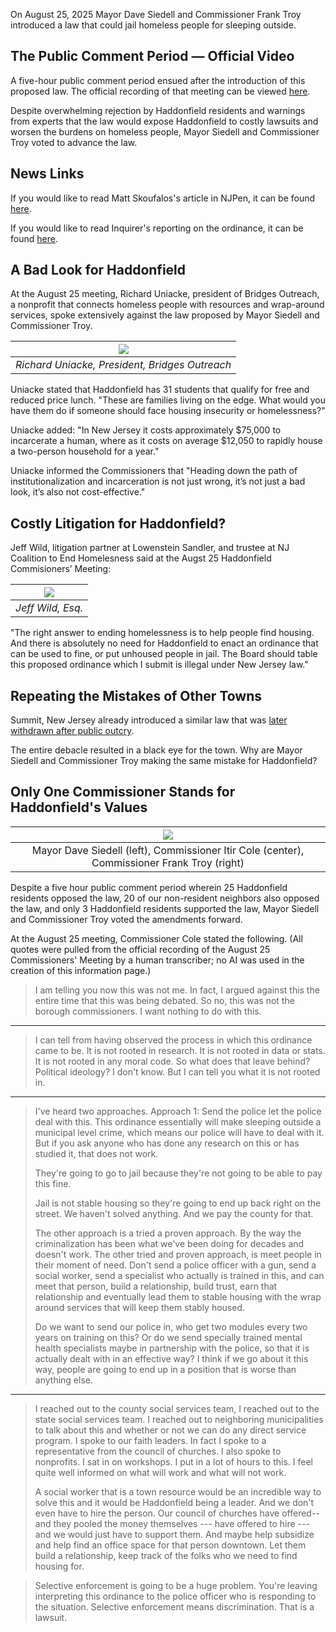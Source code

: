 On August 25, 2025 Mayor Dave Siedell and Commissioner Frank Troy introduced a law that could jail homeless people for sleeping outside. 

## The Public Comment Period — Official Video

A five-hour public comment period ensued after the introduction of this proposed law. The official recording of that meeting can be viewed [here](https://www.youtube.com/watch?v=SjO2hV16Anc&ab_channel=BoroughofHaddonfield).

Despite overwhelming rejection by Haddonfield residents and warnings from experts that the law would expose Haddonfield to costly lawsuits and worsen the burdens on homeless people, Mayor Siedell and Commissioner Troy voted to advance the law.

## News Links

If you would like to read Matt Skoufalos's article in NJPen, it can be found [here](https://www.njpen.com/haddonfield-advances-anti-homelessness-ordinance-over-objections-of-packed-forum/).

If you would like to read Inquirer's reporting on the ordinance, it can be found [here](https://www.inquirer.com/crime/haddonfield-homeless-outdoor-sleeping-ban-20250827.html).

## A Bad Look for Haddonfield

At the August 25 meeting, Richard Uniacke, president of Bridges Outreach, a nonprofit that connects homeless people with resources and wrap-around services, spoke extensively against the law proposed by Mayor Siedell and Commissioner Troy.

| ![](uniacke.png) |
|:--:|
| *Richard Uniacke, President, Bridges Outreach* |

Uniacke stated that Haddonfield has 31 students that qualify for free and reduced price lunch. "These are families living on the edge. What would you have them do if someone should face housing insecurity or homelessness?"

Uniacke added: "In New Jersey it costs approximately $75,000 to incarcerate a human, where as it costs on average $12,050 to rapidly house a two-person household for a year."

Uniacke informed the Commissioners that "Heading down the path of institutionalization and incarceration is not just wrong, it’s not just a bad look, it’s also not cost-effective."

## Costly Litigation for Haddonfield?

Jeff Wild, litigation partner at Lowenstein Sandler, and trustee at NJ Coalition to End Homelesness said at the Augst 25 Haddonfield Commisioners’ Meeting:

| ![](wild.png) |
|:--:|
| *Jeff Wild, Esq.* |

"The right answer to ending homelessness is to help people find housing. And there is absolutely no need for Haddonfield to enact an ordinance that can be used to fine, or put unhoused people in jail. The Board should table this proposed ordinance which I submit is illegal under New Jersey law."

## Repeating the Mistakes of Other Towns

Summit, New Jersey already introduced a similar law that was [later withdrawn after public outcry](https://gothamist.com/news/wealthy-nj-city-rethinks-law-that-could-jail-homeless-people-after-public-outcry).

The entire debacle resulted in a black eye for the town. Why are Mayor Siedell and Commissioner Troy making the same mistake for Haddonfield?

## Only One Commissioner Stands for Haddonfield's Values

| ![](haddonfield_commissioners.png) |
|:--:|
| Mayor Dave Siedell (left), Commissioner Itir Cole (center), Commissioner Frank Troy (right) |

Despite a five hour public comment period wherein 25 Haddonfield residents opposed the law, 20 of our non-resident neighbors also opposed the law, and only 3 Haddonfield residents supported the law, Mayor Siedell and Commissioner Troy voted the amendments forward. 

At the August 25 meeting, Commissioner Cole stated the following. (All quotes were pulled from the official recording of the August 25 Commissioners' Meeting by a human transcriber; no AI was used in the creation of this information page.)

> I am telling you now this was not me. In fact, I argued against this the entire time that this was being debated. So no, this was not the borough commissioners. I want nothing to do with this.

---

> I can tell from having observed the process in which this ordinance came to be. It is not rooted in research. It is not rooted in data or stats. It is not rooted in any moral code. So what does that leave behind? Political ideology? I don't know. But I can tell you what it is not rooted in.

---

> I've heard two approaches. Approach 1: Send the police let the police deal with this. This ordinance essentially will make sleeping outside a municipal level crime, which means our police will have to deal with it. But if you ask anyone who has done any research on this or has studied it, that does not work.
>
> They're going to go to jail because they're not going to be able to pay this fine.
>
> Jail is not stable housing so they're going to end up back right on the street. We haven't solved anything. And we pay the county for that.
>
> The other approach is a tried a proven approach. By the way the criminalization has been what we've been doing for decades and doesn't work. The other tried and proven approach, is meet people in their moment of need. Don't send a police officer with a gun, send a social worker, send a specialist who actually is trained in this, and can meet that person, build a relationship, build trust, earn that relationship and eventually lead them to stable housing with the wrap around services that will keep them stably housed. 
>
> Do we want to send our police in, who get two modules every two years on training on this? Or do we send specially trained mental health specialists maybe in partnership with the police, so that it is actually dealt with in an effective way? I think if we go about it this way, people are going to end up in a position that is worse than anything else.

---

> I reached out to the county social services team, I reached out to the state social services team. I reached out to neighboring municipalities to talk about this and whether or not we can do any direct service program. I spoke to our faith leaders. In fact I spoke to a representative from the council of churches. I also spoke to nonprofits. I sat in on workshops. I put in a lot of hours to this. I feel quite well informed on what will work and what will not work. 
> 
> A social worker that is a town resource would be an incredible way to solve this and it would be Haddonfield being a leader. And we don't even have to hire the person. Our council of churches have offered-- and they pooled the money themselves --- have offered to hire --- and we would just have to support them. And maybe help subsidize and help find an office space for that person downtown. Let them build a relationship, keep track of the folks who we need to find housing for.

> Selective enforcement is going to be a huge problem. You're leaving interpreting this ordinance to the police officer who is responding to the situation. Selective enforcement means discrimination. That is a lawsuit.
